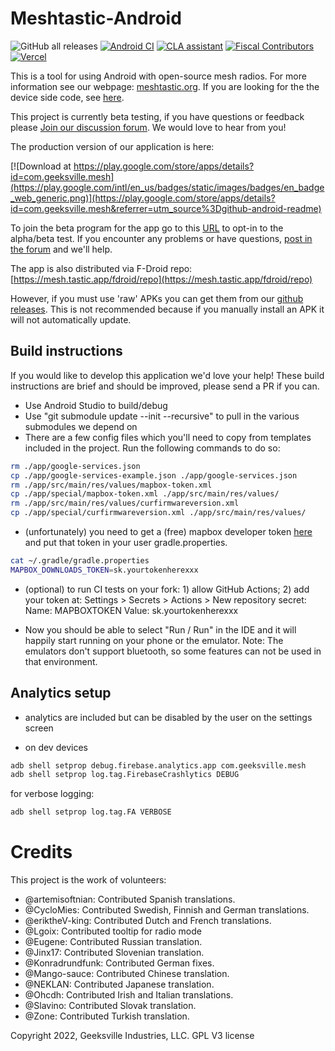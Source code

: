 # Meshtastic-Android

![GitHub all releases](https://img.shields.io/github/downloads/meshtastic/meshtastic-android/total)
[![Android CI](https://github.com/meshtastic/Meshtastic-Android/actions/workflows/android.yml/badge.svg)](https://github.com/meshtastic/Meshtastic-Android/actions/workflows/android.yml)
[![CLA assistant](https://cla-assistant.io/readme/badge/meshtastic/Meshtastic-Android)](https://cla-assistant.io/meshtastic/Meshtastic-Android)
[![Fiscal Contributors](https://opencollective.com/meshtastic/tiers/badge.svg?label=Fiscal%20Contributors&color=deeppink)](https://opencollective.com/meshtastic/)
[![Vercel](https://img.shields.io/static/v1?label=Powered%20by&message=Vercel&style=flat&logo=vercel&color=000000)](https://vercel.com?utm_source=meshtastic&utm_campaign=oss)

This is a tool for using Android with open-source mesh radios. For more information see our webpage: [meshtastic.org](https://www.meshtastic.org). If you are looking for the the device side code, see [here](https://github.com/meshtastic/Meshtastic-esp32).

This project is currently beta testing, if you have questions or feedback please [Join our discussion forum](https://meshtastic.discourse.group/). We would love to hear from you!

The production version of our application is here:

[![Download at https://play.google.com/store/apps/details?id=com.geeksville.mesh](https://play.google.com/intl/en_us/badges/static/images/badges/en_badge_web_generic.png)](https://play.google.com/store/apps/details?id=com.geeksville.mesh&referrer=utm_source%3Dgithub-android-readme)

To join the beta program for the app go to this [URL](https://play.google.com/apps/testing/com.geeksville.mesh) to opt-in to the alpha/beta test.
If you encounter any problems or have questions, [post in the forum](https://meshtastic.discourse.group/) and we'll help.

The app is also distributed via F-Droid repo: [https://mesh.tastic.app/fdroid/repo](https://mesh.tastic.app/fdroid/repo)

However, if you must use 'raw' APKs you can get them from our [github releases](https://github.com/meshtastic/Meshtastic-Android/releases). This is not recommended because if you manually install an APK it will not automatically update.

## Build instructions

If you would like to develop this application we'd love your help! These build instructions are brief
and should be improved, please send a PR if you can.

- Use Android Studio to build/debug
- Use "git submodule update --init --recursive" to pull in the various submodules we depend on
- There are a few config files which you'll need to copy from templates included in the project.
  Run the following commands to do so:

```bash
rm ./app/google-services.json
cp ./app/google-services-example.json ./app/google-services.json
rm ./app/src/main/res/values/mapbox-token.xml
cp ./app/special/mapbox-token.xml ./app/src/main/res/values/
rm ./app/src/main/res/values/curfirmwareversion.xml
cp ./app/special/curfirmwareversion.xml ./app/src/main/res/values/
```

- (unfortunately) you need to get a (free) mapbox developer token [here](https://docs.mapbox.com/android/maps/guides/install/) and put that token in your user gradle.properties.

```bash
cat ~/.gradle/gradle.properties
MAPBOX_DOWNLOADS_TOKEN=sk.yourtokenherexxx
```
- (optional) to run CI tests on your fork: 1) allow GitHub Actions; 2) add your token at: Settings > Secrets > Actions > New repository secret: Name: MAPBOXTOKEN Value: sk.yourtokenherexxx

- Now you should be able to select "Run / Run" in the IDE and it will happily start running on your phone
  or the emulator. Note: The emulators don't support bluetooth, so some features can not be used in
  that environment.

## Analytics setup

- analytics are included but can be disabled by the user on the settings screen

- on dev devices

```bash
adb shell setprop debug.firebase.analytics.app com.geeksville.mesh
adb shell setprop log.tag.FirebaseCrashlytics DEBUG
```

for verbose logging:

```bash
adb shell setprop log.tag.FA VERBOSE
```

# Credits

This project is the work of volunteers:

- @artemisoftnian: Contributed Spanish translations.
- @CycloMies: Contributed Swedish, Finnish and German translations.
- @eriktheV-king: Contributed Dutch and French translations.
- @Lgoix: Contributed tooltip for radio mode
- @Eugene: Contributed Russian translation.
- @Jinx17: Contributed Slovenian translation.
- @Konradrundfunk: Contributed German fixes.
- @Mango-sauce: Contributed Chinese translation.
- @NEKLAN: Contributed Japanese translation.
- @Ohcdh: Contributed Irish and Italian translations.
- @Slavino: Contributed Slovak translation.
- @Zone: Contributed Turkish translation.

Copyright 2022, Geeksville Industries, LLC. GPL V3 license
